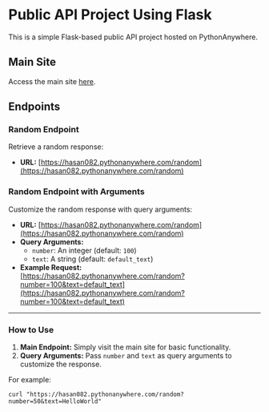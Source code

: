 # Public API Project Using Flask

This is a simple Flask-based public API project hosted on PythonAnywhere.

## Main Site
Access the main site [here](https://hasan082.pythonanywhere.com/).

## Endpoints

### Random Endpoint
Retrieve a random response:
- **URL:** [https://hasan082.pythonanywhere.com/random](https://hasan082.pythonanywhere.com/random)

### Random Endpoint with Arguments
Customize the random response with query arguments:
- **URL:** [https://hasan082.pythonanywhere.com/random](https://hasan082.pythonanywhere.com/random)
- **Query Arguments:**
  - `number`: An integer (default: `100`)
  - `text`: A string (default: `default_text`)
- **Example Request:**  
  [https://hasan082.pythonanywhere.com/random?number=100&text=default_text](https://hasan082.pythonanywhere.com/random?number=100&text=default_text)

---

### How to Use
1. **Main Endpoint:** Simply visit the main site for basic functionality.
2. **Query Arguments:** Pass `number` and `text` as query arguments to customize the response.

For example:
```shell
curl "https://hasan082.pythonanywhere.com/random?number=50&text=HelloWorld"
